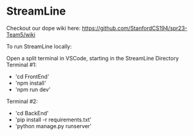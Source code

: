 # StreamLine
Checkout our dope wiki here: https://github.com/StanfordCS194/spr23-Team5/wiki

To run StreamLine locally:

Open a split terminal in VSCode, starting in the StreamLine Directory
Terminal #1: 
- 'cd FrontEnd'
- 'npm install'
- 'npm run dev'

Terminal #2:
- 'cd BackEnd'
- 'pip install -r requirements.txt'
- 'python manage.py runserver'
